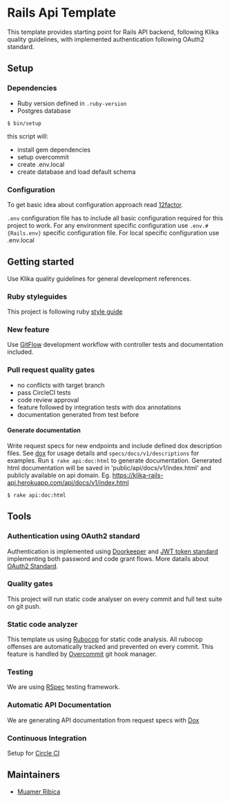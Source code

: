 # Rails Api Template

This template provides starting point for Rails API backend, following Klika quality guidelines,  with implemented authentication following OAuth2 standard.

## Setup

### Dependencies

- Ruby version defined in `.ruby-version`
- Postgres database


```
$ bin/setup
```
this script will:

- install gem dependencies
- setup overcommit
- create .env.local
- create database and load default schema

### Configuration
To get basic idea about configuration approach read [12factor](https://12factor.net/).

`.env` configuration file has to include all basic configuration required for this project to work. For any environment specific configuration use `.env.#{Rails.env}` specific configuration file. For local specific configuration use .env.local


## Getting started

Use Klika quality guidelines for general development references.

### Ruby styleguides

This project is following ruby [style guide](https://github.com/rubocop-hq/ruby-style-guide)

### New feature

Use [GitFlow](https://www.atlassian.com/git/tutorials/comparing-workflows/gitflow-workflow) development workflow with controller tests and documentation included.

### Pull request quality gates

- no conflicts with target branch
- pass CircleCI tests
- code review approval
- feature followed by integration tests with dox annotations
- documentation generated from test before

#### Generate documentation

Write request specs for new endpoints and include defined dox description files. See [dox](https://github.com/infinum/dox) for usage details  and `specs/docs/v1/descriptions` for examples.
Run `$ rake api:doc:html` to generate documentation. Generated html documentation will be saved in 'public/api/docs/v1/index.html' and publicly available on api domain. Eg. https://klika-rails-api.herokuapp.com/api/docs/v1/index.html
```
$ rake api:doc:html
```

## Tools

### Authentication using OAuth2 standard
Authentication is implemented using [Doorkeeper]() and [JWT token standard]() implementing both password and code grant flows. More datails about [OAuth2 Standard](https://oauth.net/2/).

### Quality gates

This project will run static code analyser on every commit and full test suite on git push.

### Static code analyzer
This template us using [Rubocop](https://github.com/rubocop-hq/rubocop) for static code analysis. All rubocop offenses are automatically tracked and prevented on every commit. This feature is handled by [Overcommit](https://github.com/brigade/overcommit) git hook manager.

### Testing
We are using [RSpec](https://github.com/rspec/rspec-rails) testing framework.

### Automatic API Documentation
We are generating API documentation from request specs with [Dox](https://github.com/infinum/dox)

### Continuous Integration
Setup for [Circle CI](https://circleci.com/)

## Maintainers

- [Muamer Ribica](https://github.com/mribica)
